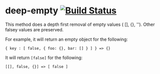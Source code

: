 # deep-empty  [![Build Status](https://travis-ci.org/pajtai/deep-empty.png?branch=master)](https://travis-ci.org/pajtai/deep-empty)

This method does a depth first removal of empty values ( [], {}, ''). Other falsey values are preserved.

For example, it will  return an empty object for the following:
 
 ```
{ key : [ false, { foo: {}, bar: [] } ] } => {}
```

It will return `[false]` for the following:

```
[[], false, {}] => [ false ]
```

